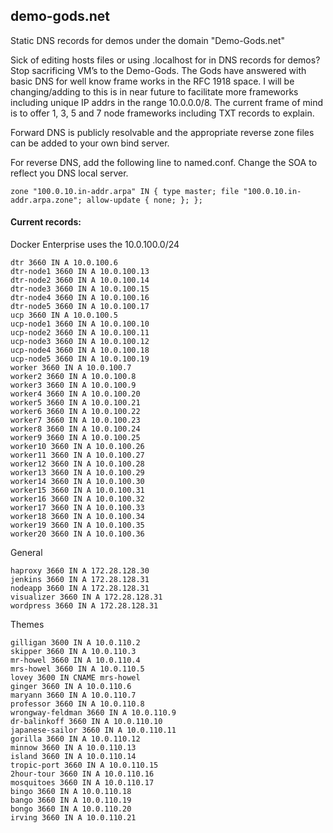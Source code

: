 ## demo-gods.net
Static DNS records for demos under the domain "Demo-Gods.net"


Sick of editing hosts files or using .localhost for in DNS records for demos?  Stop sacrificing VM’s to the Demo-Gods.   The Gods have answered with basic DNS for well know frame works in the RFC 1918 space.  I will be changing/adding to this is in near future to facilitate more frameworks including unique IP addrs in the range 10.0.0.0/8.  The current frame of mind is to offer 1, 3, 5 and 7 node frameworks including TXT records to explain.

Forward DNS is publicly resolvable and the appropriate reverse zone files can be added to your own bind server.

For reverse DNS,  add the following line to named.conf.  Change the SOA to reflect you DNS local server.

```zone "100.0.10.in-addr.arpa" IN { type master; file "100.0.10.in-addr.arpa.zone"; allow-update { none; }; };```

#### Current records:  

Docker Enterprise uses the 10.0.100.0/24

	dtr 3660 IN A 10.0.100.6
	dtr-node1 3660 IN A 10.0.100.13
	dtr-node2 3660 IN A 10.0.100.14
	dtr-node3 3660 IN A 10.0.100.15
	dtr-node4 3660 IN A 10.0.100.16
	dtr-node5 3660 IN A 10.0.100.17
	ucp 3660 IN A 10.0.100.5
	ucp-node1 3660 IN A 10.0.100.10
	ucp-node2 3660 IN A 10.0.100.11
	ucp-node3 3660 IN A 10.0.100.12
	ucp-node4 3660 IN A 10.0.100.18
	ucp-node5 3660 IN A 10.0.100.19
	worker 3660 IN A 10.0.100.7
	worker2 3660 IN A 10.0.100.8
	worker3 3660 IN A 10.0.100.9
	worker4 3660 IN A 10.0.100.20
	worker5 3660 IN A 10.0.100.21
	worker6 3660 IN A 10.0.100.22
	worker7 3660 IN A 10.0.100.23
	worker8 3660 IN A 10.0.100.24
	worker9 3660 IN A 10.0.100.25
	worker10 3660 IN A 10.0.100.26
	worker11 3660 IN A 10.0.100.27
	worker12 3660 IN A 10.0.100.28
	worker13 3660 IN A 10.0.100.29
	worker14 3660 IN A 10.0.100.30
	worker15 3660 IN A 10.0.100.31
	worker16 3660 IN A 10.0.100.32
	worker17 3660 IN A 10.0.100.33
	worker18 3660 IN A 10.0.100.34
	worker19 3660 IN A 10.0.100.35
	worker20 3660 IN A 10.0.100.36


General

	haproxy 3660 IN A 172.28.128.30
	jenkins 3660 IN A 172.28.128.31
	nodeapp 3660 IN A 172.28.128.31
	visualizer 3660 IN A 172.28.128.31
	wordpress 3660 IN A 172.28.128.31

 Themes

	gilligan 3600 IN A 10.0.110.2
	skipper 3660 IN A 10.0.110.3
	mr-howel 3660 IN A 10.0.110.4
	mrs-howel 3660 IN A 10.0.110.5
	lovey 3600 IN CNAME mrs-howel
	ginger 3660 IN A 10.0.110.6
	maryann 3660 IN A 10.0.110.7
	professor 3660 IN A 10.0.110.8
	wrongway-feldman 3660 IN A 10.0.110.9
	dr-balinkoff 3660 IN A 10.0.110.10
	japanese-sailor 3660 IN A 10.0.110.11
	gorilla 3660 IN A 10.0.110.12
	minnow 3660 IN A 10.0.110.13
	island 3660 IN A 10.0.110.14
	tropic-port 3660 IN A 10.0.110.15
	2hour-tour 3660 IN A 10.0.110.16
	mosquitoes 3660 IN A 10.0.110.17
	bingo 3660 IN A 10.0.110.18
	bango 3660 IN A 10.0.110.19
	bongo 3660 IN A 10.0.110.20
	irving 3660 IN A 10.0.110.21
